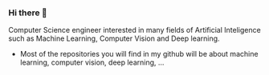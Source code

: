 ### Hi there 👋

Computer Science engineer interested in many
fields of Artificial Inteligence such as Machine Learning, Computer Vision
and Deep learning. 

- Most of the repositories you will find in my github will be about machine learning, computer vision, deep learning, ...

